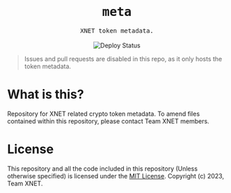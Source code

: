 <h1 align='center'>
	<samp> meta </samp>
</h1>

<p align='center'>
	<samp> XNET token metadata. </samp>
	<br>
	<br>
	<img src='https://github.com/TeamXNET/meta/actions/workflows/deploy.yml/badge.svg' alt='Deploy Status'/>
	<br>
</p>

> Issues and pull requests are disabled in this repo, as it only hosts the token metadata.

# What is this? #

Repository for XNET related crypto token metadata. To amend files contained within this repository, please contact Team XNET members.

# License #

This repository and all the code included in this repository (Unless otherwise specified) is licensed under the [MIT License](/LICENSE). Copyright (c) 2023, Team XNET.
